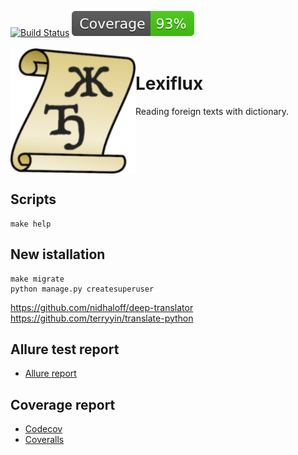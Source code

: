 [![Build Status](https://github.com/andgineer/lexiflux/workflows/CI/badge.svg)](https://github.com/andgineer/lexiflux/actions)
[![Coverage](https://raw.githubusercontent.com/andgineer/lexiflux/python-coverage-comment-action-data/badge.svg)](https://htmlpreview.github.io/?https://github.com/andgineer/lexiflux/blob/python-coverage-comment-action-data/htmlcov/index.html)
<br/><br/>
<img align="left" width="200" src="lexiflux/static/android-chrome-192x192.png" />

# Lexiflux

Reading foreign texts with dictionary.

<br clear="left"/>

## Scripts
    make help

## New istallation
    make migrate
    python manage.py createsuperuser

https://github.com/nidhaloff/deep-translator
https://github.com/terryyin/translate-python

## Allure test report

* [Allure report](https://andgineer.github.io/lexiflux/builds/tests/)

## Coverage report
* [Codecov](https://app.codecov.io/gh/andgineer/lexiflux/tree/main/src%2Fgarmin_daily)
* [Coveralls](https://coveralls.io/github/andgineer/lexiflux)
